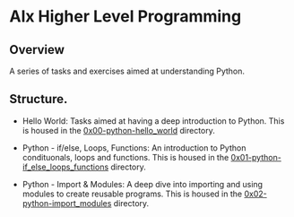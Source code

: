 # Alx Higher Level Programming

## Overview
A series of tasks and exercises aimed at understanding Python.

## Structure.
* Hello World: Tasks aimed at having a deep introduction to Python. This is housed in the [0x00-python-hello_world](/0x00-python-hello_world) directory.

* Python - if/else, Loops, Functions: An introduction to Python condituonals, loops and functions. This is housed in the [0x01-python-if_else_loops_functions](/0x01-python-if_else_loops_functions) directory.

* Python - Import & Modules: A deep dive into importing and using modules to create reusable programs. This is housed in the [0x02-python-import_modules](/0x02-python-import_modules) directory.



